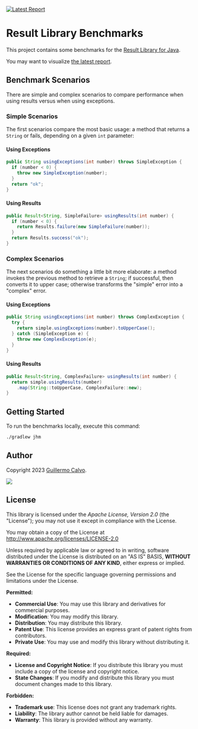 
[![Latest Report][BADGE_TIMES_FASTER]][TIMES_FASTER]

# Result Library Benchmarks

This project contains some benchmarks for the [Result Library for Java][RESULT].

You may want to visualize [the latest report][BENCHMARK].


## Benchmark Scenarios

There are simple and complex scenarios to compare performance when using results versus when using exceptions.


### Simple Scenarios

The first scenarios compare the most basic usage: a method that returns a `String` or fails, depending on a given `int` parameter:

#### Using Exceptions

```java
public String usingExceptions(int number) throws SimpleException {
  if (number < 0) {
    throw new SimpleException(number);
  }
  return "ok";
}
```

#### Using Results

```java
public Result<String, SimpleFailure> usingResults(int number) {
  if (number < 0) {
    return Results.failure(new SimpleFailure(number));
  }
  return Results.success("ok");
}
```

### Complex Scenarios

The next scenarios do something a little bit more elaborate: a method invokes the previous method to retrieve a `String`; if successful, then converts it to upper case; otherwise transforms the "simple" error into a "complex" error.

#### Using Exceptions

```java
public String usingExceptions(int number) throws ComplexException {
  try {
    return simple.usingExceptions(number).toUpperCase();
  } catch (SimpleException e) {
    throw new ComplexException(e);
  }
}
```

#### Using Results

```java
public Result<String, ComplexFailure> usingResults(int number) {
  return simple.usingResults(number)
    .map(String::toUpperCase, ComplexFailure::new);
}
```


## Getting Started

To run the benchmarks locally, execute this command:

```sh
./gradlew jhm
```


## Author

Copyright 2023 [Guillermo Calvo][AUTHOR].

[![][GUILLERMO_IMAGE]][GUILLERMO]


## License

This library is licensed under the *Apache License, Version 2.0* (the "License");
you may not use it except in compliance with the License.

You may obtain a copy of the License at <http://www.apache.org/licenses/LICENSE-2.0>

Unless required by applicable law or agreed to in writing, software distributed under the License
is distributed on an "AS IS" BASIS, **WITHOUT WARRANTIES OR CONDITIONS OF ANY KIND**, either express or implied.

See the License for the specific language governing permissions and limitations under the License.


**Permitted:**

- **Commercial Use**: You may use this library and derivatives for commercial purposes.
- **Modification**: You may modify this library.
- **Distribution**: You may distribute this library.
- **Patent Use**: This license provides an express grant of patent rights from contributors.
- **Private Use**: You may use and modify this library without distributing it.

**Required:**

- **License and Copyright Notice**: If you distribute this library you must include a copy of the license and copyright
  notice.
- **State Changes**: If you modify and distribute this library you must document changes made to this library.

**Forbidden:**

- **Trademark use**: This license does not grant any trademark rights.
- **Liability**: The library author cannot be held liable for damages.
- **Warranty**: This library is provided without any warranty.


[AUTHOR]:                       https://github.com/guillermocalvo/
[BADGE_TIMES_FASTER]:           https://img.shields.io/endpoint?url=https://dev.leakyabstractions.com/result-benchmark/badge.json
[BENCHMARK]:                    https://dev.leakyabstractions.com/result-benchmark/
[GUILLERMO]:                    https://guillermo.dev/
[GUILLERMO_IMAGE]:              https://guillermo.dev/assets/images/thumb.png
[RESULT]:                       https://dev.leakyabstractions.com/result/
[TIMES_FASTER]:                 https://dev.leakyabstractions.com/result-benchmark/
